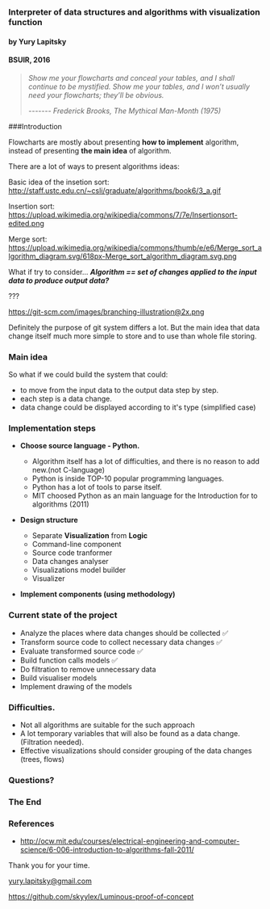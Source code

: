 ### Interpreter of data structures and algorithms with visualization function

#### by Yury Lapitsky

#### BSUIR, 2016


> *Show me your flowcharts and conceal your tables, and I shall continue to be mystified. 
>  Show me your tables, and I won’t usually need your flowcharts; they’ll be obvious.*
>
> ------- <cite>Frederick Brooks, The Mythical Man-Month (1975)</cite>

###Introduction

Flowcharts are mostly about presenting **how to implement** algorithm, instead of presenting **the main idea** of algorithm.


There are a lot of ways to present algorithms ideas:

Basic idea of the insetion sort:
http://staff.ustc.edu.cn/~csli/graduate/algorithms/book6/3_a.gif

Insertion sort:
https://upload.wikimedia.org/wikipedia/commons/7/7e/Insertionsort-edited.png

Merge sort:
https://upload.wikimedia.org/wikipedia/commons/thumb/e/e6/Merge_sort_algorithm_diagram.svg/618px-Merge_sort_algorithm_diagram.svg.png


What if try to consider...
***Algorithm == set of changes applied to the input data to produce output data?***


???

https://git-scm.com/images/branching-illustration@2x.png


Definitely the purpose of git system differs a lot. But the main idea that data change itself much more simple to store
and to use than whole file storing.

### Main idea

So what if we could build the system that could:

- to move from the input data to the output data step by step. 
- each step is a data change.
- data change could be displayed according to it's type (simplified case)


### Implementation steps

- **Choose source language - Python.** 
    - Algorithm itself has a lot of difficulties, and there is no reason to add new.(not C-language)
    - Python is inside TOP-10 popular programming languages. 
    - Python has a lot of tools to parse itself.
    - MIT choosed Python as an main language for the Introduction for to algorithms (2011)

- **Design structure**
    - Separate **Visualization** from **Logic**
    - Command-line component
    - Source code tranformer
    - Data changes analyser
    - Visualizations model builder
    - Visualizer
    
- **Implement components (using methodology)** 

### Current state of the project

- Analyze the places where data changes should be collected &#9989;
- Transform source code to collect necessary data changes &#9989;
- Evaluate transformed source code &#9989;
- Build function calls models &#9989;
- Do filtration to remove unnecessary data
- Build visualiser models
- Implement drawing of the models


### Difficulties.

- Not all algorithms are suitable for the such approach
- A lot temporary variables that will also be found as a data change. (Filtration needed).
- Effective visualizations should consider grouping of the data changes (trees, flows)

### Questions?


### The End

### References

- http://ocw.mit.edu/courses/electrical-engineering-and-computer-science/6-006-introduction-to-algorithms-fall-2011/

Thank you for your time.

yury.lapitsky@gmail.com

https://github.com/skyylex/Luminous-proof-of-concept


